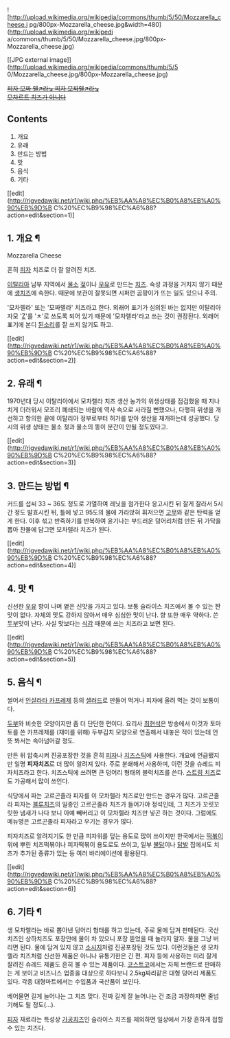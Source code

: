 ![http://upload.wikimedia.org/wikipedia/commons/thumb/5/50/Mozzarella_cheese.j
pg/800px-Mozzarella_cheese.jpg&width=480](http://upload.wikimedia.org/wikipedi
a/commons/thumb/5/50/Mozzarella_cheese.jpg/800px-Mozzarella_cheese.jpg)

[[JPG external image]](http://upload.wikimedia.org/wikipedia/commons/thumb/5/5
0/Mozzarella_cheese.jpg/800px-Mozzarella_cheese.jpg)

<del>[피자 모짜 렐↗라↘ 피자 모짜렐↗라↘](%EC%B9%98%EC%A6%88%EC%9D%98%20%EB%85%B8%EB%9E%98.md)</del>  
<del>[모차르트 치즈가 아니다</del>
](http://www.todayhumor.co.kr/board/view.php?table=cook&no=133758)

## Contents

    

1. 개요 
2. 유래 
3. 만드는 방법 
4. 맛 
5. 음식 
6. 기타 

[[edit](http://rigvedawiki.net/r1/wiki.php/%EB%AA%A8%EC%B0%A8%EB%A0%90%EB%9D%B
C%20%EC%B9%98%EC%A6%88?action=edit&section=1)]

## 1. 개요 ¶

Mozzarella Cheese

  

흔히 [피자](%ED%94%BC%EC%9E%90.md) 치즈로 더 잘 알려진 치즈.

  

[이탈리아](%EC%9D%B4%ED%83%88%EB%A6%AC%EC%95%84.md) 남부 지역에서
[물소](%EB%AC%BC%EC%86%8C.md) [젖](%EC%A0%96.md)이나
[우유](%EC%9A%B0%EC%9C%A0.md)로 만드는 [치즈](%EC%B9%98%EC%A6%88.md). 숙성 과정을 거치지
않기 때문에 [생치즈](%EC%83%9D%EC%B9%98%EC%A6%88.md)에 속한다. 때문에 보관이 잘못되면 시퍼런 곰팡이가 뜨는
일도 있으니 주의.

  

'모차렐라' 또는 '모짜렐라' 치즈라고 한다. 외래어 표기가 심의된 바는 없지만 이탈리아 자모 '[Z](Z.md)'를 'ㅊ'로 쓰도록
되어 있기 때문에 '모차렐라'라고 쓰는 것이 권장된다. 외래어 표기에 본디
[된소리](%EB%90%9C%EC%86%8C%EB%A6%AC.md)를 잘 쓰지 않기도 하고.

  

[[edit](http://rigvedawiki.net/r1/wiki.php/%EB%AA%A8%EC%B0%A8%EB%A0%90%EB%9D%B
C%20%EC%B9%98%EC%A6%88?action=edit&section=2)]

## 2. 유래 ¶

1970년대 당시 이탈리아에서 모차렐라 치즈 생산 농가의 위생상태를 점검했을 때 지나치게 더러워서 모조리 폐쇄되는 바람에 역사 속으로 사라질
뻔했으나, 다행히 위생을 개선하고 항의한 끝에 이탈리아 정부로부터 허가를 받아 생산을 재개하는데 성공했다. 당시의 위생 상태는 물소 젖과
물소의 똥이 분간이 안될 정도였다고.

  

[[edit](http://rigvedawiki.net/r1/wiki.php/%EB%AA%A8%EC%B0%A8%EB%A0%90%EB%9D%B
C%20%EC%B9%98%EC%A6%88?action=edit&section=3)]

## 3. 만드는 방법 ¶

커드를 섭씨 33 ~ 36도 정도로 가열하여 레닛을 첨가한다 응고시킨 뒤 잘게 잘라서 5시간 정도 발효시킨 뒤, 틀에 넣고 95도의 물에
가라앉혀 휘저으면 [고무](%EA%B3%A0%EB%AC%B4.md)와 같은 탄력을 얻게 한다. 이후 섞고 반죽하기를 반복하여 윤기나는
부드러운 덩어리처럼 만든 뒤 가닥을 뽑아 찬물에 담그면 모차렐라 치즈가 된다.

  

[[edit](http://rigvedawiki.net/r1/wiki.php/%EB%AA%A8%EC%B0%A8%EB%A0%90%EB%9D%B
C%20%EC%B9%98%EC%A6%88?action=edit&section=4)]

## 4. 맛 ¶

신선한 [우유](%EC%9A%B0%EC%9C%A0.md) 향이 나며 옅은 신맛을 가지고 있다. 보통 슬라이스 치즈에서 볼 수 있는 짠
맛이 없다. 자체의 맛도 강하지 않아서 매우 심심한 맛이 난다. 향 또한 매우 약하다. 쓴
[두부](%EB%91%90%EB%B6%80.md)맛이 난다. 사실 맛보다는 [식감](%EC%8B%9D%EA%B0%90.md)
때문에 쓰는 치즈라고 보면 된다.

  

[[edit](http://rigvedawiki.net/r1/wiki.php/%EB%AA%A8%EC%B0%A8%EB%A0%90%EB%9D%B
C%20%EC%B9%98%EC%A6%88?action=edit&section=5)]

## 5. 음식 ¶

썰어서 [인살라타 카프레제](%EC%9D%B8%EC%82%B4%EB%9D%BC%ED%83%80%20%EC%B9%B4%ED%94%84%EB%A0%88%EC%A0%9C.md) 등의 [샐러드](%EC%83%90%EB%9F%AC%EB%93%9C.md)로 만들어 먹거나 피자에
올려 먹는 것이 보통이다.

  

[두부](%EB%91%90%EB%B6%80.md)와 비슷한 모양이지만 좀 더 단단한 편이다. 요리사
[최현석](%EC%B5%9C%ED%98%84%EC%84%9D.md)은 방송에서 이것과 토마토를 쓴 카프레제를 (재미를 위해) 두부김치
모양으로 연출해서 내놓은 적이 있는데 언뜻 봐서는 속아넘어갈 정도.

  

만든 뒤 압축시켜 진공포장한 것을 흔히 [피자](%ED%94%BC%EC%9E%90.md)나
[치즈스틱](%EC%B9%98%EC%A6%88%EC%8A%A4%ED%8B%B1.md)에 사용한다. 개요에 언급됐지만 일명
**피자치즈**로 더 많이 알려져 있다. 주로 분쇄해서 사용하며, 이런 것을 슈레드 피자치즈라고 한다. 치즈스틱에 쓰려면 큰 덩어리 형태의
블럭치즈를 쓴다. [스트링 치즈](%EC%8A%A4%ED%8A%B8%EB%A7%81%20%EC%B9%98%EC%A6%88.md)로도
가공해서 많이 쓰인다.

  

식당에서 파는 고르곤졸라 피자를 이 모차렐라 치즈로만 만드는 경우가 많다. 고르곤졸라 피자는 [블루치즈](%EB%B8%94%EB%A3%A8%20%EC%B9%98%EC%A6%88.md)의 일종인 고르곤졸라 치즈가 들어가야 정석인데, 그
치즈가 꼬릿꼬릿한 냄새가 나다 보니 아예 빼버리고 이 모차렐라 치즈만 넣곤 하는 것이다. 그럼에도 메뉴명은 고르곤졸라 피자라고 우기는 경우가
많다.

  

피자치즈로 알려지기도 한 만큼 피자위를 덮는 용도로 많이 쓰이지만 한국에서는
[떡볶이](%EB%96%A1%EB%B3%B6%EC%9D%B4.md) 위에 뿌린 치즈떡볶이나 피자떡볶이 용도로도 쓰이고, 일부
[불닭](%EB%B6%88%EB%8B%AD.md)이나 [닭발](%EB%8B%AD%EB%B0%9C.md) 집에서도 치즈가 추가된
종류가 있는 등 여러 바리에이션에 활용된다.

[[edit](http://rigvedawiki.net/r1/wiki.php/%EB%AA%A8%EC%B0%A8%EB%A0%90%EB%9D%B
C%20%EC%B9%98%EC%A6%88?action=edit&section=6)]

## 6. 기타 ¶

생 모차렐라는 바로 뽑아낸 덩어리 형태를 하고 있는데, 주로 물에 담겨 판매된다. 국산 치즈인 상하치즈도 포장안에 물이 차 있으니 포장
뜯었을 때 놀라지 말자. 물을 그냥 버리면 된다. 물에 담겨 있지 않고
[소시지](%EC%86%8C%EC%8B%9C%EC%A7%80.md)처럼 진공포장된 것도 있다. 이런것들은 생 모차렐라 치즈처럼 신선한
제품은 아니나 유통기한은 긴 편. 피자 등에 사용하는 미리 잘게 잘려진 슈레드 제품도 흔히 볼 수 있는 제품이다.
[코스트코](%EC%BD%94%EC%8A%A4%ED%8A%B8%EC%BD%94.md)에서는 자체 브랜드로 판매하는 게 보이고 비즈니스
업종을 대상으로 하다보니 2.5kg짜리같은 대형 덩어리 제품도 있다. 각종 대형마트에서는 수입품과 국산품이 보인다.

  

베어물면 길게 늘어나는 그 치즈 맞다. 진짜 길게 잘 늘어나는 건 조금 과장하자면 줄넘기해도 될 정도(...).

  

[피자](%ED%94%BC%EC%9E%90.md) 재료라는 특성상
[가공치즈](%EA%B0%80%EA%B3%B5%EC%B9%98%EC%A6%88.md)인 슬라이스 치즈를 제외하면 일상에서 가장 흔하게
접할 수 있는 치즈다.

